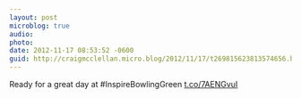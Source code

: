 ```yaml
---
layout: post
microblog: true
audio: 
photo: 
date: 2012-11-17 08:53:52 -0600
guid: http://craigmcclellan.micro.blog/2012/11/17/t269815623813574656.html
---
```

Ready for a great day at #InspireBowlingGreen [t.co/7AENGvuI](http://t.co/7AENGvuI)

